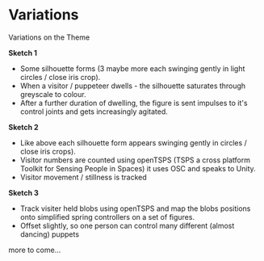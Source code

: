 # Variations #

Variations on the Theme

**Sketch 1**

- Some silhouette forms (3 maybe more each swinging gently in light circles / close iris crop).
- When a visitor / puppeteer dwells - the silhouette saturates through greyscale to colour.
- After a further duration of  dwelling, the figure is sent impulses to it's control joints and gets increasingly agitated.

**Sketch 2**

- Like above each silhouette form appears swinging gently in circles / close iris crops).
- Visitor numbers are counted using openTSPS (TSPS a cross platform Toolkit for Sensing People in Spaces) it uses OSC and speaks to Unity.
- Visitor movement / stillness is tracked

**Sketch 3**

- Track visiter held blobs using openTSPS and map the blobs positions onto simplified spring controllers on a set of figures.
- Offset slightly, so one person can control many different (almost dancing) puppets

more to come...